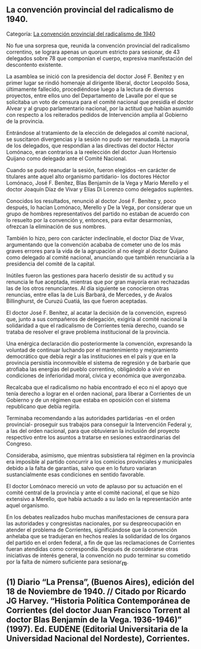 ## La convención provincial del radicalismo de 1940.

Categoría: [La convención provincial del radicalismo de 1940](http://descubrircorrientes.com.ar/2012/index.php/4119-corrientes-en-la-familia-argentina-1870-a-la-actualidad/de-pedro-numa-soto-a-blas-benjamin-de-la-vega-1932-1947/la-muerte-de-juan-ramon-vidal/la-convencion-provincial-del-radicalismo-de-1940)

No fue una sorpresa que, reunida la convención provincial del radicalismo correntino, se lograra apenas un quorum estricto para sesionar, de 43 delegados sobre 78 que componían el cuerpo, expresiva manifestación del descontento existente.

La asamblea se inició con la presidencia del doctor José F. Benítez y en primer lugar se rindió homenaje al dirigente liberal, doctor Leopoldo Sosa, últimamente fallecido, procediéndose luego a la lectura de diversos proyectos, entre ellos uno del Departamento de Lavalle por el que se solicitaba un voto de censura para el comité nacional que presidía el doctor Alvear y al grupo parlamentario nacional, por la actitud que habían asumido con respecto a los reiterados pedidos de Intervención amplia al Gobierno de la provincia.

Entrándose al tratamiento de la elección de delegados al comité nacional, se suscitaron divergencias y la sesión no pudo ser reanudada. La mayoría de los delegados, que respondían a las directivas del doctor Héctor Lomónaco, eran contrarios a la reelección del doctor Juan Hortensio Quijano como delegado ante el Comité Nacional.

Cuando se pudo reanudar la sesión, fueron elegidos -en carácter de titulares ante aquel alto organismo partidario- los doctores Héctor Lomónaco, José F. Benítez, Blas Benjamín de la Vega y Mario Merello y el doctor Joaquín Díaz de Vivar y Elías Di Lorenzo como delegados suplentes.

Conocidos los resultados, renunció al doctor José F. Benítez y, poco después, lo hacían Lomónaco, Merello y De la Vega, por considerar que un grupo de hombres representativos del partido no estaban de acuerdo con lo resuelto por la convención y, entonces, para evitar desarmonías, ofrezcan la eliminación de sus nombres.

También lo hizo, pero con carácter indeclinable, el doctor Díaz de Vivar, argumentando que la convención acababa de cometer uno de los más graves errores para la vida de la agrupación al no elegir al doctor Quijano como delegado al comité nacional, anunciando que también renunciaría a la presidencia del comité de la capital.

Inútiles fueron las gestiones para hacerlo desistir de su actitud y su renuncia le fue aceptada, mientras que por gran mayoría eran rechazadas las de los otros renunciantes. Al día siguiente se conocieron otras renuncias, entre ellas la de Luis Barbará, de Mercedes, y de Avalos Billinghurst, de Curuzú Cuatiá, las que fueron aceptadas.

El doctor José F. Benítez, al acatar la decisión de la convención, expresó que, junto a sus compañeros de delegación, exigiría al comité nacional la solidaridad a que el radicalismo de Corrientes tenía derecho, cuando se trataba de resolver el grave problema institucional de la provincia.

Una enérgica declaración dio posteriormente la convención, expresando la voluntad de continuar luchando por el mantenimiento y mejoramiento democrático que debía regir a las instituciones en el país y que en la provincia persistía inconmovible el sistema de regresión y de barbarie que atrofiaba las energías del pueblo correntino, obligándolo a vivir en condiciones de inferioridad moral, cívica y económica que avergonzaba.

Recalcaba que el radicalismo no había encontrado el eco ni el apoyo que tenía derecho a lograr en el orden nacional, para liberar a Corrientes de un Gobierno y de un régimen que estaba en oposición con el sistema republicano que debía regirla.

Terminaba recomendando a las autoridades partidarias -en el orden provincial- proseguir sus trabajos para conseguir la Intervención Federal y, a las del orden nacional, para que obtuvieran la inclusión del proyecto respectivo entre los asuntos a tratarse en sesiones extraordinarias del Congreso.

Consideraba, asimismo, que mientras subsistiera tal régimen en la provincia era imposible al partido concurrir a los comicios provinciales y municipales debido a la falta de garantías, salvo que en lo futuro variaran sustancialmente esas condiciones en sentido favorable.

El doctor Lomónaco mereció un voto de aplauso por su actuación en el comité central de la provincia y ante el comité nacional, el que se hizo extensivo a Merello, que había actuado a su lado en la representación ante aquel organismo.

En los debates realizados hubo muchas manifestaciones de censura para las autoridades y congresistas nacionales, por su despreocupación en atender el problema de Corrientes, significándose que la convención anhelaba que se tradujeran en hechos reales la solidaridad de los órganos del partido en el orden federal, a fin de que las reclamaciones de Corrientes fueran atendidas como correspondía. Después de considerarse otras iniciativas de interés general, la convención no pudo terminar su cometido por la falta de número suficiente para sesionar<sub><strong>(1)</strong></sub>.

## **(1)** Diario “La Prensa”, (Buenos Aires), edición del 18 de Noviembre de 1940. // Citado por Ricardo JG Harvey. “Historia Política Contemporánea de Corrientes (del doctor Juan Francisco Torrent al doctor Blas Benjamín de la Vega. 1936-1946)” (1997). Ed. EUDENE (Editorial Universitaria de la Universidad Nacional del Nordeste), Corrientes.